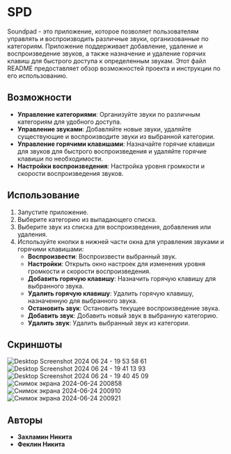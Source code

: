 # SPD

Soundpad - это приложение, которое позволяет пользователям управлять и воспроизводить различные звуки, организованные по категориям. Приложение поддерживает добавление, удаление и воспроизведение звуков, а также назначение и удаление горячих клавиш для быстрого доступа к определенным звукам. Этот файл README предоставляет обзор возможностей проекта и инструкции по его использованию.

## Возможности

- **Управление категориями**: Организуйте звуки по различным категориям для удобного доступа.
- **Управление звуками**: Добавляйте новые звуки, удаляйте существующие и воспроизводите звуки из выбранной категории.
- **Управление горячими клавишами**: Назначайте горячие клавиши для звуков для быстрого воспроизведения и удаляйте горячие клавиши по необходимости.
- **Настройки воспроизведения**: Настройка уровня громкости и скорости воспроизведения звуков.


## Использование

1. Запустите приложение.
2. Выберите категорию из выпадающего списка.
3. Выберите звук из списка для воспроизведения, добавления или удаления.
4. Используйте кнопки в нижней части окна для управления звуками и горячими клавишами:
    - **Воспроизвести**: Воспроизвести выбранный звук.
    - **Настройки**: Открыть окно настроек для изменения уровня громкости и скорости воспроизведения.
    - **Добавить горячую клавишу**: Назначить горячую клавишу для выбранного звука.
    - **Удалить горячую клавишу**: Удалить горячую клавишу, назначенную для выбранного звука.
    - **Остановить звук**: Остановить текущее воспроизведение звука.
    - **Добавить звук**: Добавить новый звук в выбранную категорию.
    - **Удалить звук**: Удалить выбранный звук из категории.

## Скриншоты
![Desktop Screenshot 2024 06 24 - 19 53 58 61](https://github.com/Nickiita/SPD/assets/91239645/f32e00ab-5fd8-405f-9a11-cc9b20fc4956)
![Desktop Screenshot 2024 06 24 - 19 41 13 93](https://github.com/Nickiita/SPD/assets/91239645/0c6624cd-9735-4950-96d3-50714c6e99fc)
![Desktop Screenshot 2024 06 24 - 19 40 45 09](https://github.com/Nickiita/SPD/assets/91239645/24e808ea-37fd-44e7-9b1f-e04e69e4b38f)
![Снимок экрана 2024-06-24 200858](https://github.com/Nickiita/SPD/assets/91239645/74d4c303-79bb-440c-b9a1-21a5e4e5eedf)
![Снимок экрана 2024-06-24 200910](https://github.com/Nickiita/SPD/assets/91239645/7d630a17-9712-4d23-8237-4ead66c3251d)
![Снимок экрана 2024-06-24 200921](https://github.com/Nickiita/SPD/assets/91239645/5e740e4b-7406-4b68-bec6-0c6003b0427f)



## Авторы

- **Захламин Никита** 
- **Феклин Никита** 
